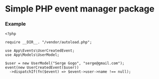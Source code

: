 # Simple PHP event manager package

### Example
```
<?php

require __DIR__. "/vendor/autoload.php";

use App\Events\UserCreatedEvent;
use App\Models\UserModel;

$user = new UserModel("Serge Gogo", "serge@gmail.com");
event(new UserCreatedEvent($user))
  ->dispatchIf(fn($event) => $event->user->name !== null);
```
